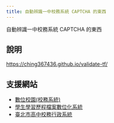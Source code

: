 ```yaml
---
title: 自動辨識一中校務系統 CAPTCHA 的東西
---
```


自動辨識一中校務系統 CAPTCHA 的東西

## 說明
https://ching367436.github.io/validate-tf/

## 支援網站

- [數位校園(校務系統)](https://score.tcfsh.tc.edu.tw/tcfsh/Login.action)
- [學生學習歷程檔案數位化系統](https://profile.tcfsh.tc.edu.tw/storx/Portal.do)
- [臺北市高中校務行政系統](https://sschool.tp.edu.tw/Login.action)
